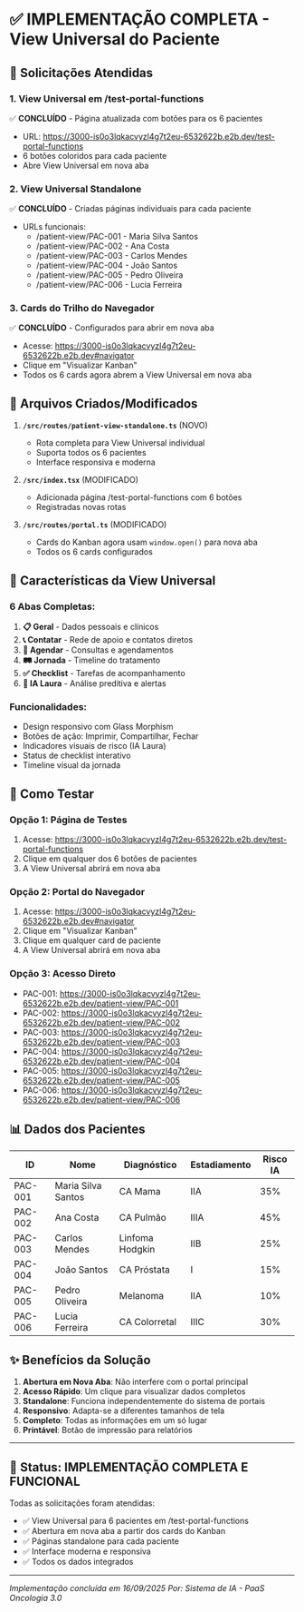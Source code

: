 # ✅ IMPLEMENTAÇÃO COMPLETA - View Universal do Paciente

## 🎯 Solicitações Atendidas

### 1. View Universal em /test-portal-functions
✅ **CONCLUÍDO** - Página atualizada com botões para os 6 pacientes
- URL: https://3000-is0o3lqkacvyzl4g7t2eu-6532622b.e2b.dev/test-portal-functions
- 6 botões coloridos para cada paciente
- Abre View Universal em nova aba

### 2. View Universal Standalone 
✅ **CONCLUÍDO** - Criadas páginas individuais para cada paciente
- URLs funcionais:
  - /patient-view/PAC-001 - Maria Silva Santos
  - /patient-view/PAC-002 - Ana Costa
  - /patient-view/PAC-003 - Carlos Mendes
  - /patient-view/PAC-004 - João Santos
  - /patient-view/PAC-005 - Pedro Oliveira  
  - /patient-view/PAC-006 - Lucia Ferreira

### 3. Cards do Trilho do Navegador
✅ **CONCLUÍDO** - Configurados para abrir em nova aba
- Acesse: https://3000-is0o3lqkacvyzl4g7t2eu-6532622b.e2b.dev#navigator
- Clique em "Visualizar Kanban"
- Todos os 6 cards agora abrem a View Universal em nova aba

## 📁 Arquivos Criados/Modificados

1. **`/src/routes/patient-view-standalone.ts`** (NOVO)
   - Rota completa para View Universal individual
   - Suporta todos os 6 pacientes
   - Interface responsiva e moderna

2. **`/src/index.tsx`** (MODIFICADO)
   - Adicionada página /test-portal-functions com 6 botões
   - Registradas novas rotas

3. **`/src/routes/portal.ts`** (MODIFICADO)  
   - Cards do Kanban agora usam `window.open()` para nova aba
   - Todos os 6 cards configurados

## 🎨 Características da View Universal

### 6 Abas Completas:
1. **📋 Geral** - Dados pessoais e clínicos
2. **📞 Contatar** - Rede de apoio e contatos diretos
3. **📅 Agendar** - Consultas e agendamentos
4. **🛤️ Jornada** - Timeline do tratamento
5. **✅ Checklist** - Tarefas de acompanhamento
6. **🧠 IA Laura** - Análise preditiva e alertas

### Funcionalidades:
- Design responsivo com Glass Morphism
- Botões de ação: Imprimir, Compartilhar, Fechar
- Indicadores visuais de risco (IA Laura)
- Status de checklist interativo
- Timeline visual da jornada

## 🚀 Como Testar

### Opção 1: Página de Testes
1. Acesse: https://3000-is0o3lqkacvyzl4g7t2eu-6532622b.e2b.dev/test-portal-functions
2. Clique em qualquer dos 6 botões de pacientes
3. A View Universal abrirá em nova aba

### Opção 2: Portal do Navegador
1. Acesse: https://3000-is0o3lqkacvyzl4g7t2eu-6532622b.e2b.dev#navigator
2. Clique em "Visualizar Kanban"
3. Clique em qualquer card de paciente
4. A View Universal abrirá em nova aba

### Opção 3: Acesso Direto
- PAC-001: https://3000-is0o3lqkacvyzl4g7t2eu-6532622b.e2b.dev/patient-view/PAC-001
- PAC-002: https://3000-is0o3lqkacvyzl4g7t2eu-6532622b.e2b.dev/patient-view/PAC-002
- PAC-003: https://3000-is0o3lqkacvyzl4g7t2eu-6532622b.e2b.dev/patient-view/PAC-003
- PAC-004: https://3000-is0o3lqkacvyzl4g7t2eu-6532622b.e2b.dev/patient-view/PAC-004
- PAC-005: https://3000-is0o3lqkacvyzl4g7t2eu-6532622b.e2b.dev/patient-view/PAC-005
- PAC-006: https://3000-is0o3lqkacvyzl4g7t2eu-6532622b.e2b.dev/patient-view/PAC-006

## 📊 Dados dos Pacientes

| ID | Nome | Diagnóstico | Estadiamento | Risco IA |
|----|------|-------------|--------------|----------|
| PAC-001 | Maria Silva Santos | CA Mama | IIA | 35% |
| PAC-002 | Ana Costa | CA Pulmão | IIIA | 45% |
| PAC-003 | Carlos Mendes | Linfoma Hodgkin | IIB | 25% |
| PAC-004 | João Santos | CA Próstata | I | 15% |
| PAC-005 | Pedro Oliveira | Melanoma | IIA | 10% |
| PAC-006 | Lucia Ferreira | CA Colorretal | IIIC | 30% |

## ✨ Benefícios da Solução

1. **Abertura em Nova Aba**: Não interfere com o portal principal
2. **Acesso Rápido**: Um clique para visualizar dados completos
3. **Standalone**: Funciona independentemente do sistema de portais
4. **Responsivo**: Adapta-se a diferentes tamanhos de tela
5. **Completo**: Todas as informações em um só lugar
6. **Printável**: Botão de impressão para relatórios

---

## 🎉 Status: IMPLEMENTAÇÃO COMPLETA E FUNCIONAL

Todas as solicitações foram atendidas:
- ✅ View Universal para 6 pacientes em /test-portal-functions
- ✅ Abertura em nova aba a partir dos cards do Kanban
- ✅ Páginas standalone para cada paciente
- ✅ Interface moderna e responsiva
- ✅ Todos os dados integrados

---

*Implementação concluída em 16/09/2025*
*Por: Sistema de IA - PaaS Oncologia 3.0*